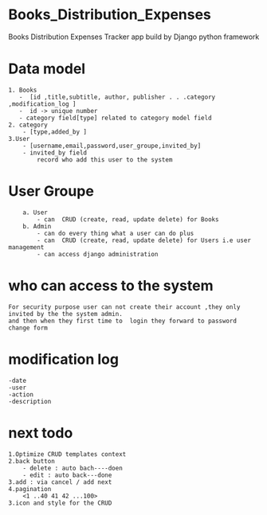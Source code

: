 # Books_Distribution_Expenses

Books Distribution Expenses Tracker app build by Django python framework

# Data model

    1. Books
       -  [id ,title,subtitle, author, publisher . . .category ,modification_log ]
       -  id -> unique number
       - category field[type] related to category model field
    2. category
        - [type,added_by ]
    3.User
        - [username,email,password,user_groupe,invited_by]
        - invited_by field
            record who add this user to the system

# User Groupe

        a. User
            - can  CRUD (create, read, update delete) for Books
        b. Admin
            - can do every thing what a user can do plus
            - can  CRUD (create, read, update delete) for Users i.e user management
            - can access django administration

# who can access to the system

    For security purpose user can not create their account ,they only invited by the the system admin.
    and then when they first time to  login they forward to password change form

# modification log

    -date
    -user
    -action
    -description

# next todo

    1.Optimize CRUD templates context
    2.back button
        - delete : auto bach----doen
        - edit : auto back---done
    3.add : via cancel / add next
    4.pagination
        <1 ..40 41 42 ...100>
    3.icon and style for the CRUD
